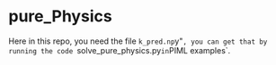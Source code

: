 # pure_Physics

Here in this repo, you need the file `k_pred.np`y"`, you can get that by running the code `solve_pure_physics.py` in `PIML examples`.